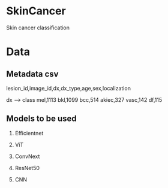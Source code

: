 # SkinCancer
Skin cancer classification



# Data 

## Metadata csv

lesion_id,image_id,dx,dx_type,age,sex,localization

dx --> class
mel,1113
bkl,1099
bcc,514
akiec,327
vasc,142
df,115


## Models to be used

1. Efficientnet

2. ViT

3. ConvNext

4. ResNet50

5. CNN 